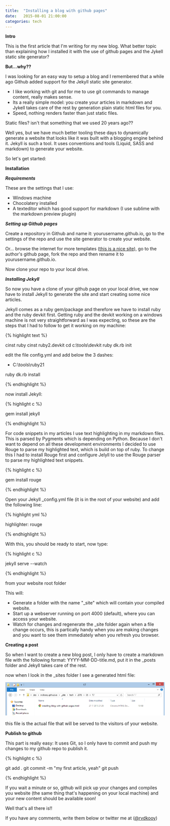 ```yaml
---
title:  "Installing a blog with github pages"
date:   2015-08-01 21:00:00
categories: tech
---
```


**Intro**

This is the first article that I'm writing for my new blog. What better topic than explaining how I installed it with the use of github pages and the Jykell static site generator?

**But...why??**

I was looking for an easy way to setup a blog and I remembered that a while ago Github added support for the Jekyll static site generator. 

- I like working with git and for me to use git commands to manage content, really makes sense.
- Its a really simple model: you create your articles in markdown and Jykell takes care of the rest by generation plain static html files for you.
- Speed, nothing renders faster than just static files.

Static files? isn't that something that we used 20 years ago?? 

Well yes, but we have much better tooling these days to dynamically generate a website that looks like it was built with a blogging engine behind it. Jekyll is such a tool. It uses conventions and tools (Liquid, SASS and markdown) to generate your website.

So let's get started:

**Installation**

***Requirements***

These are the settings that I use:
- Windows machine
- Chocolatery installed
- A texteditor which has good support for markdown (I use sublime with the markdown preview plugin)

***Setting up Github pages***

Create a repository in Github and name it: yourusername.github.io, go to the settings of the repo and use the site generator to create your website.

Or... browse the internet for more templates ([this is a nice site](http://jekyllthemes.org)), go to the author's github page, fork the repo and then rename it to yourusername.github.io.

Now clone your repo to your local drive.

***Installing Jekyll***

So now you have a clone of your github page on your local drive, we now have to install Jekyll to generate the site and start creating some nice articles.

Jekyll comes as a ruby gem/package and therefore we have to install ruby and the ruby devkit first. Getting ruby and the devkit working on a windows machine is not very straightforward as I was expecting, so these are the steps that I had to follow to get it working on my machine:

{% highlight text %}

cinst ruby
cinst ruby2.devkit
cd c:\tools\devkit
ruby dk.rb init

edit the file config.yml and add below the 3 dashes:
- C:\tools\ruby21

ruby dk.rb install 

{% endhighlight %}

now install Jekyll:

{% highlight c %}

gem install jekyll

{% endhighlight %}

For code snippets in my articles I use text highlighting in my markdown files. This is parsed by Pygments which is depending on Python. Because I don't want to depend on all these development environments I decided to use Rouge to parse my highlighted text, which is build on top of ruby. To change this I had to install Rouge first and configure Jelyll to use the Rouge parser to parse my highlighted text snippets.

{% highlight c %}

gem install rouge

{% endhighlight %}

Open your Jekyll _config.yml file (it is in the root of your website) and add the following line:

{% highlight yml %}

highlighter: rouge

{% endhighlight %}

With this, you should be ready to start, now type:

{% highlight c %}

jekyll serve --watch

{% endhighlight %}

from your website root folder

This will:

- Generate a folder with the name "_site" which will contain your compiled website.
- Start up a webserver running on port 4000 (default), where you can access your website.
- Watch for changes and regenerate the _site folder again when a file change occurs, this is partically handy when you are making changes and you want to see them immediately when you refresh you browser.

**Creating a post**

So when I want to create a new blog post, I only have to create a markdown file with the following format: YYYY-MM-DD-title.md, put it in the _posts folder and Jekyll takes care of the rest. 

now when I look in the _sites folder I see a generated html file:

![alt text](/assets/img/installing-blog-with-github-pages/generated-html-file.png "Generated html file")

this file is the actual file that will be served to the visitors of your website.

**Publish to github**

This part is really easy:
It uses Git, so I only have to commit and push my changes to my github repo to publish it.

{% highlight c %}

git add .
git commit -m "my first article, yeah"
git push

{% endhighlight %}

If you wait a minute or so, github will pick up your changes and compiles you website (the same thing that's happening on your local machine) and your new content should be available soon!

Well that's all there is!!

If you have any comments, write them below or twitter me at ([@rvdkooy](https://twitter.com/rvdkooy))